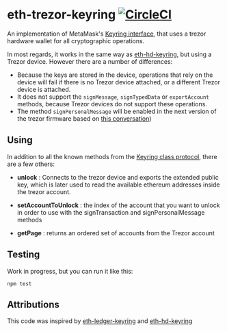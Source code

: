 eth-trezor-keyring [![CircleCI](https://circleci.com/gh/brunobar79/eth-trezor-keyring.svg?style=svg)](https://circleci.com/gh/brunobar79/eth-trezor-keyring)
==================

An implementation of MetaMask's [Keyring interface](https://github.com/MetaMask/eth-simple-keyring#the-keyring-class-protocol), that uses a trezor hardware
wallet for all cryptographic operations.

In most regards, it works in the same way as
[eth-hd-keyring](https://github.com/MetaMask/eth-hd-keyring), but using a Trezor
device. However there are a number of differences:

- Because the keys are stored in the device, operations that rely on the device
  will fail if there is no Trezor device attached, or a different Trezor device
  is attached.
- It does not support the `signMessage`, `signTypedData` or `exportAccount`
  methods, because Trezor devices do not support these operations.
- The method `signPersonalMessage` will be enabled in the next version of the trezor firmware based on  [this conversation](https://github.com/trezor/connect/issues/109#issuecomment-396217063))

Using
-----

In addition to all the known methods from the [Keyring class protocol](https://github.com/MetaMask/eth-simple-keyring#the-keyring-class-protocol),
there are a few others:

- **unlock** : Connects to the trezor device and exports the extended public key, which is later used to read the available ethereum addresses inside the trezor account.

- **setAccountToUnlock** : the index of the account that you want to unlock in order to use with the signTransaction and signPersonalMessage methods

- **getPage** : returns an ordered set of accounts from the Trezor account 

Testing
-------
Work in progress, but you can run it like this:

```
npm test
```



Attributions
-------
This code was inspired by [eth-ledger-keyring](https://github.com/jamespic/eth-ledger-keyring) and [eth-hd-keyring](https://github.com/MetaMask/eth-hd-keyring)